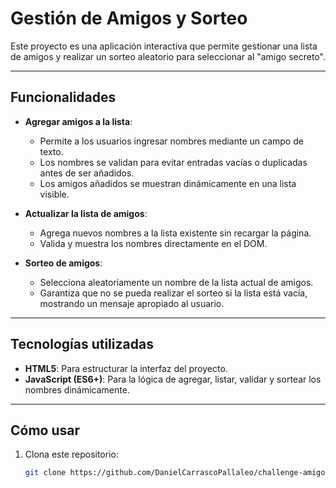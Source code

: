 # Gestión de Amigos y Sorteo

Este proyecto es una aplicación interactiva que permite gestionar una lista de amigos y realizar un sorteo aleatorio para seleccionar al "amigo secreto".

---

## Funcionalidades

- **Agregar amigos a la lista**:
  - Permite a los usuarios ingresar nombres mediante un campo de texto.
  - Los nombres se validan para evitar entradas vacías o duplicadas antes de ser añadidos.
  - Los amigos añadidos se muestran dinámicamente en una lista visible.

- **Actualizar la lista de amigos**:
  - Agrega nuevos nombres a la lista existente sin recargar la página.
  - Valida y muestra los nombres directamente en el DOM.

- **Sorteo de amigos**:
  - Selecciona aleatoriamente un nombre de la lista actual de amigos.
  - Garantiza que no se pueda realizar el sorteo si la lista está vacía, mostrando un mensaje apropiado al usuario.

---

## Tecnologías utilizadas

- **HTML5**: Para estructurar la interfaz del proyecto.
- **JavaScript (ES6+)**: Para la lógica de agregar, listar, validar y sortear los nombres dinámicamente.

---

## Cómo usar

1. Clona este repositorio:
   ```bash
   git clone https://github.com/DanielCarrascoPallaleo/challenge-amigo-secreto-alura.git
